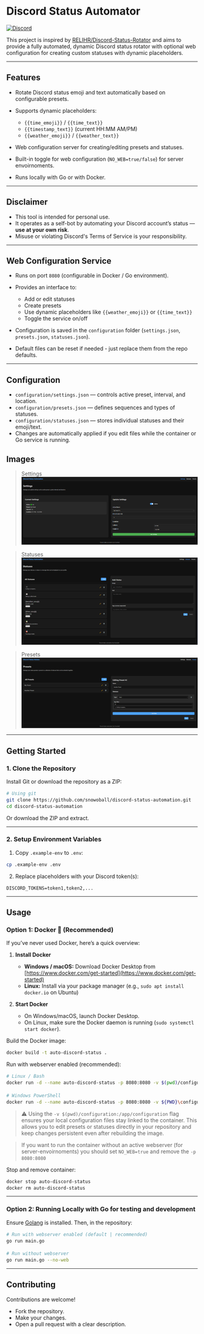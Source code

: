 # Discord Status Automator

[![Discord](https://img.shields.io/badge/Discord-snowoball-blue?logo=discord&logoColor=white)](https://discord.com/users/357480640415006720)

This project is inspired by
[RELIHR/Discord-Status-Rotator](https://github.com/RELIHR/Discord-Status-Rotator)
and aims to provide a fully automated, dynamic Discord status rotator with
optional web configuration for creating custom statuses with dynamic
placeholders.

---

## Features

- Rotate Discord status emoji and text automatically based on configurable
  presets.
- Supports dynamic placeholders:

  - `{{time_emoji}}` / `{{time_text}}`
  - `{{timestamp_text}}` (current HH:MM AM/PM)
  - `{{weather_emoji}}` / `{{weather_text}}`
- Web configuration server for creating/editing presets and statuses.
- Built-in toggle for web configuration (`NO_WEB=true/false`) for server
  envoirnoments.
- Runs locally with Go or with Docker.

---

## Disclaimer

- This tool is intended for personal use.
- It operates as a self-bot by automating your Discord account’s status — **use
  at your own risk**.
- Misuse or violating Discord's Terms of Service is your responsibility.

---

## Web Configuration Service

- Runs on port `8080` (configurable in Docker / Go environment).
- Provides an interface to:

  - Add or edit statuses
  - Create presets
  - Use dynamic placeholders like `{{weather_emoji}}` or `{{time_text}}`
  - Toggle the service on/off
- Configuration is saved in the `configuration` folder (`settings.json`,
  `presets.json`, `statuses.json`).
- Default files can be reset if needed - just replace them from the repo
  defaults.

---

## Configuration

- `configuration/settings.json` — controls active preset, interval, and
  location.
- `configuration/presets.json` — defines sequences and types of statuses.
- `configuration/statuses.json` — stores individual statuses and their
  emoji/text.
- Changes are automatically applied if you edit files while the container or Go
  service is running.

## Images

> Settings ![web-settings.png](images/web-settings.png)

> Statuses ![web-statuses.png](images/web-statuses.png)

> Presets ![web-presets.png](images/web-presets.png)

---

## Getting Started

### 1. Clone the Repository

Install Git or download the repository as a ZIP:

```bash
# Using git
git clone https://github.com/snowoball/discord-status-automation.git
cd discord-status-automation
```

Or download the ZIP and extract.

---

### 2. Setup Environment Variables

1. Copy `.example-env` to `.env`:

```bash
cp .example-env .env
```

2. Replace placeholders with your Discord token(s):

```
DISCORD_TOKENS=token1,token2,...
```

---

## Usage

### Option 1: Docker 🐳 (Recommended)

If you’ve never used Docker, here’s a quick overview:

1. **Install Docker**

   - **Windows / macOS:** Download Docker Desktop from
     [https://www.docker.com/get-started](https://www.docker.com/get-started)
   - **Linux:** Install via your package manager (e.g.,
     `sudo apt install docker.io` on Ubuntu)

2. **Start Docker**

   - On Windows/macOS, launch Docker Desktop.
   - On Linux, make sure the Docker daemon is running
     (`sudo systemctl start docker`).

Build the Docker image:

```bash
docker build -t auto-discord-status .
```

Run with webserver enabled (recommended):

```bash
# Linux / Bash
docker run -d --name auto-discord-status -p 8080:8080 -v $(pwd)/configuration:/app/configuration --env-file .env --restart unless-stopped -e NO_WEB=false auto-discord-status

# Windows PowerShell
docker run -d --name auto-discord-status -p 8080:8080 -v ${PWD}\configuration:/app/configuration --env-file .env --restart unless-stopped -e NO_WEB=false auto-discord-status
```

> ⚠️ Using the `-v $(pwd)/configuration:/app/configuration` flag ensures your
> local configuration files stay linked to the container. This allows you to
> edit presets or statuses directly in your repository and keep changes
> persistent even after rebuilding the image.

> If you want to run the container without an active webserver (for
> server-envoirnoments) you should set `NO_WEB=true` and remove the
> `-p 8080:8080`

Stop and remove container:

```bash
docker stop auto-discord-status
docker rm auto-discord-status
```

---

### Option 2: Running Locally with Go for testing and development

Ensure [Golang](https://go.dev) is installed. Then, in the repository:

```bash
# Run with webserver enabled (default | recommended)
go run main.go

# Run without webserver
go run main.go --no-web
```

---

## Contributing

Contributions are welcome!

- Fork the repository.
- Make your changes.
- Open a pull request with a clear description.
